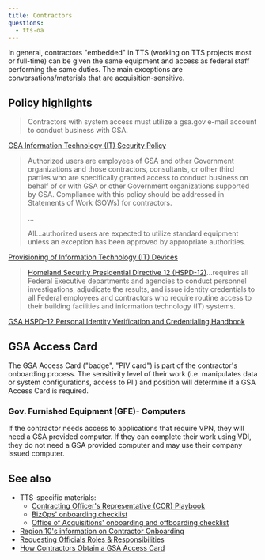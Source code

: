 ```yaml
---
title: Contractors
questions:
  - tts-oa
---
```


In general, contractors "embedded" in TTS (working on TTS projects most or full-time) can be given the same equipment and access as federal staff performing the same duties. The main exceptions are conversations/materials that are acquisition-sensitive.

## Policy highlights

> Contractors with system access must utilize a gsa.gov e-mail account to conduct business with GSA.

[GSA Information Technology (IT) Security Policy](https://www.gsa.gov/cdnstatic/CIO_2100.1J_CHGE_1_GSA_Information_Technology_%28IT%29_Security_Policy_%28Posted_Version_4-28-2016%29.pdf#page=65)

> Authorized users are employees of GSA and other Government organizations and those contractors, consultants, or other third parties who are specifically granted access to conduct business on behalf of or with GSA or other Government organizations supported by GSA. Compliance with this policy should be addressed in Statements of Work (SOWs) for contractors.
>
> …
>
> All…authorized users are expected to utilize standard equipment unless an exception has been approved by appropriate authorities.

[Provisioning of Information Technology (IT) Devices](<https://www.gsa.gov/directive/provisioning-of-information-technology-(it)-devices>)

> [Homeland Security Presidential Directive 12 (HSPD-12)](https://www.dhs.gov/homeland-security-presidential-directive-12)…requires all Federal Executive departments and agencies to conduct personnel investigations, adjudicate the results, and issue identity credentials to all Federal employees and contractors who require routine access to their building facilities and information technology (IT) systems.

[GSA HSPD-12 Personal Identity Verification and Credentialing Handbook](https://www.gsa.gov/cdnstatic/CIO_P_2181.1_Homeland_Security_Presidential_Directive-12_Personal_Identity_Verification_and_Credentialing_-_10-20-08%29_%28Revised_10-5-2015%29.pdf#page=5)

## GSA Access Card

The GSA Access Card ("badge", "PIV card") is part of the contractor's onboarding process. The sensitivity level of their work (i.e. manipulates data or system configurations, access to PII) and position will determine if a GSA Access Card is required.

### Gov. Furnished Equipment (GFE)- Computers

If the contractor needs access to applications that require VPN, they will need a GSA provided computer. If they can complete their work using VDI, they do not need a GSA provided computer and may use their company issued computer.

## See also

- TTS-specific materials:
  - [Contracting Officer's Representative (COR) Playbook](https://docs.google.com/document/d/14xOFvIGwlG0Gbd52o1D4AyJ52RqzHpX91nfEYJKu5qQ/edit)
  - [BizOps' onboarding checklist](https://docs.google.com/spreadsheets/d/1w0WSTUT0l7q19mAI6c2QCIpCFs0Cei4eukaiiRBTbRA/edit#gid=710529923)
  - [Office of Acquisitions' onboarding and offboarding checklist](https://docs.google.com/spreadsheets/d/1-RHrM2K-oupQ-wdQp5dhU6M1UtbiM2fj9kY3fGikQSg/edit#gid=0)
- [Region 10's information on Contractor Onboarding](https://insite.gsa.gov/locations/region-10/about-us/regional-staff-offices/office-of-mission-assurance-oma/contractor-hspd12-processing/contractor-onboarding-oma-r10)
- [Requesting Officials Roles & Responsibilities](https://insite.gsa.gov/employee-resources/safety-and-security/background-investigation-access-card-process/requesting-officials-roles-responsibilities)
- [How Contractors Obtain a GSA Access Card](https://www.gsa.gov/technology/government-it-initiatives/identity-credentials-and-access-manage/how-contractors-obtain-a-gsa-access-card)

